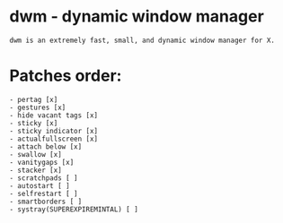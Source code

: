 # dwm - dynamic window manager
    dwm is an extremely fast, small, and dynamic window manager for X.

# Patches order: 
    - pertag [x]
    - gestures [x]
    - hide vacant tags [x]
    - sticky [x]
    - sticky indicator [x]
    - actualfullscreen [x]
    - attach below [x]
    - swallow [x]
    - vanitygaps [x]
    - stacker [x]
    - scratchpads [ ]
    - autostart [ ]
    - selfrestart [ ]
    - smartborders [ ]
    - systray(SUPEREXPIREMINTAL) [ ]



